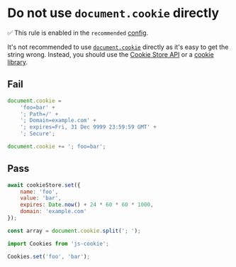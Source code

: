 # Do not use `document.cookie` directly

✅ This rule is enabled in the `recommended` [config](https://github.com/sindresorhus/eslint-plugin-unicorn#preset-configs).

<!-- end rule header -->
<!-- Do not manually modify this header. Run: `npm run fix:eslint-docs` -->

It's not recommended to use [`document.cookie`](https://developer.mozilla.org/en-US/docs/Web/API/Document/cookie) directly as it's easy to get the string wrong. Instead, you should use the [Cookie Store API](https://developer.mozilla.org/en-US/docs/Web/API/Cookie_Store_API) or a [cookie library](https://www.npmjs.com/search?q=cookie).

## Fail

```js
document.cookie =
	'foo=bar' +
	'; Path=/' +
	'; Domain=example.com' +
	'; expires=Fri, 31 Dec 9999 23:59:59 GMT' +
	'; Secure';
```

```js
document.cookie += '; foo=bar';
```

## Pass

```js
await cookieStore.set({
	name: 'foo',
	value: 'bar',
	expires: Date.now() + 24 * 60 * 60 * 1000,
	domain: 'example.com'
});
```

```js
const array = document.cookie.split('; ');
```

```js
import Cookies from 'js-cookie';

Cookies.set('foo', 'bar');
```
